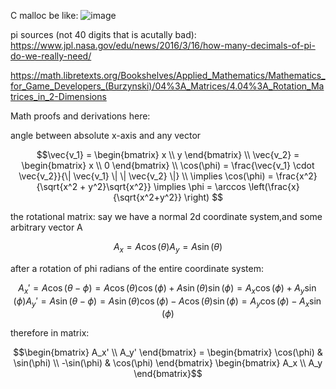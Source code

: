 C malloc be like:
![image](https://github.com/codetomatot/vps/assets/75332544/e32f4826-b10c-4f4b-a7bf-e4d92ef2554a)


pi sources (not 40 digits that is acutally bad):
https://www.jpl.nasa.gov/edu/news/2016/3/16/how-many-decimals-of-pi-do-we-really-need/

https://math.libretexts.org/Bookshelves/Applied_Mathematics/Mathematics_for_Game_Developers_(Burzynski)/04%3A_Matrices/4.04%3A_Rotation_Matrices_in_2-Dimensions

Math proofs and derivations here:

angle between absolute x-axis and any vector
```math
\vec{v_1} = \begin{bmatrix}
x \\ y
\end{bmatrix} \\
\vec{v_2} = \begin{bmatrix}
x \\ 0
\end{bmatrix} \\
\cos(\phi) = \frac{\vec{v_1} \cdot \vec{v_2}}{\| \vec{v_1} \| \| \vec{v_2} \|} \\
\implies \cos(\phi) = \frac{x^2}{\sqrt{x^2 + y^2}\sqrt{x^2}} \implies \phi = \arccos \left(\frac{x}{\sqrt{x^2+y^2}} \right)

```

the rotational matrix:
say we have a normal 2d coordinate system,and some arbitrary vector A  
```math
A_x = A\cos(\theta)
A_y = A\sin(\theta)
```
after a rotation of phi radians of the entire coordinate system:
```math
A_x' = A\cos(\theta - \phi) = A\cos(\theta)\cos(\phi) + A\sin(\theta)\sin(\phi) = A_x\cos(\phi) + A_y\sin(\phi)
A_y' = A\sin(\theta - \phi) = A\sin(\theta)\cos(\phi) - A\cos(\theta)\sin(\phi) = A_y\cos(\phi) - A_x\sin(\phi)
```
therefore in matrix:
```math
\begin{bmatrix}
A_x' \\ A_y'
\end{bmatrix}
=
\begin{bmatrix}
\cos(\phi) & \sin(\phi) \\
-\sin(\phi) & \cos(\phi)
\end{bmatrix}
\begin{bmatrix}
A_x \\ A_y
\end{bmatrix}
```
